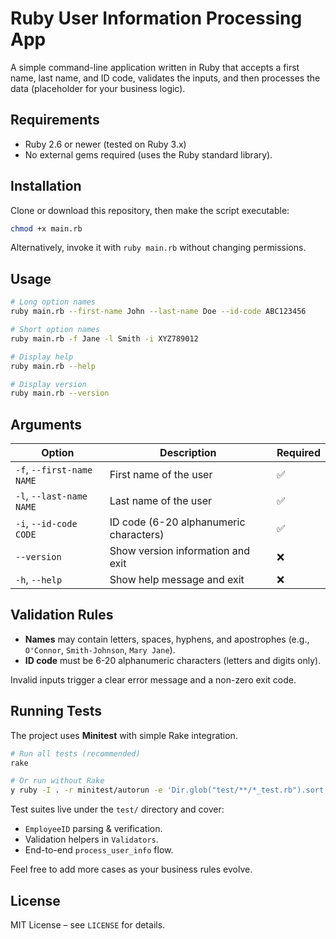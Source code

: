 # Ruby User Information Processing App

A simple command-line application written in Ruby that accepts a first name, last name, and ID code, validates the inputs, and then processes the data (placeholder for your business logic).

## Requirements

- Ruby 2.6 or newer (tested on Ruby 3.x)
- No external gems required (uses the Ruby standard library).

## Installation

Clone or download this repository, then make the script executable:

```bash
chmod +x main.rb
```

Alternatively, invoke it with `ruby main.rb` without changing permissions.

## Usage

```bash
# Long option names
ruby main.rb --first-name John --last-name Doe --id-code ABC123456

# Short option names
ruby main.rb -f Jane -l Smith -i XYZ789012

# Display help
ruby main.rb --help

# Display version
ruby main.rb --version
```

## Arguments

| Option                    | Description                            | Required |
| ------------------------- | -------------------------------------- | -------- |
| `-f`, `--first-name NAME` | First name of the user                 | ✅       |
| `-l`, `--last-name NAME`  | Last name of the user                  | ✅       |
| `-i`, `--id-code CODE`    | ID code (6-20 alphanumeric characters) | ✅       |
| `--version`               | Show version information and exit      | ❌       |
| `-h`, `--help`            | Show help message and exit             | ❌       |

## Validation Rules

- **Names** may contain letters, spaces, hyphens, and apostrophes (e.g., `O'Connor`, `Smith-Johnson`, `Mary Jane`).
- **ID code** must be 6-20 alphanumeric characters (letters and digits only).

Invalid inputs trigger a clear error message and a non-zero exit code.

## Running Tests

The project uses **Minitest** with simple Rake integration.

```bash
# Run all tests (recommended)
rake

# Or run without Rake
y ruby -I . -r minitest/autorun -e 'Dir.glob("test/**/*_test.rb").sort.each { |f| require f }'
```

Test suites live under the `test/` directory and cover:

- `EmployeeID` parsing & verification.
- Validation helpers in `Validators`.
- End-to-end `process_user_info` flow.

Feel free to add more cases as your business rules evolve.

## License

MIT License – see `LICENSE` for details.
